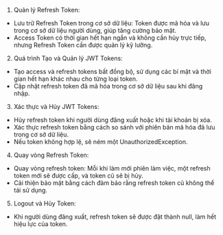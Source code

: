 1. Quản lý Refresh Token:

- Lưu trữ Refresh Token trong cơ sở dữ liệu: Token được mã hóa và lưu trong cơ sở dữ liệu người dùng, giúp tăng cường bảo mật.
- Access Token có thời gian hết hạn ngắn và không cần hủy trực tiếp, nhưng Refresh Token cần được quản lý kỹ lưỡng.

2. Quá trình Tạo và Quản lý JWT Tokens:

- Tạo access và refresh tokens bất đồng bộ, sử dụng các bí mật và thời gian hết hạn khác nhau cho từng loại token.
- Cập nhật refresh token đã mã hóa trong cơ sở dữ liệu sau khi đăng nhập.

3. Xác thực và Hủy JWT Tokens:

- Hủy refresh token khi người dùng đăng xuất hoặc khi tài khoản bị xóa.
- Xác thực refresh token bằng cách so sánh với phiên bản mã hóa đã lưu trong cơ sở dữ liệu.
- Nếu token không hợp lệ, sẽ ném một UnauthorizedException.

4. Quay vòng Refresh Token:

- Quay vòng refresh token: Mỗi khi làm mới phiên làm việc, một refresh token mới sẽ được cấp, và token cũ sẽ bị hủy.
- Cải thiện bảo mật bằng cách đảm bảo rằng refresh token cũ không thể tái sử dụng.

5. Logout và Hủy Token:

- Khi người dùng đăng xuất, refresh token sẽ được đặt thành null, làm hết hiệu lực của token.
